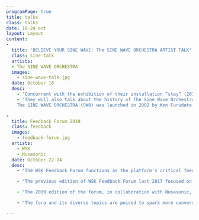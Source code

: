 ```yaml
---
programPage: true
title: talks
class: talks
date: 16-24 oct
layout: Layout
content:
-
  title: 'BELIEVE YOUR SINE WAVE: The SINE WAVE ORCHESTRA ARTIST TALK'
  class: sine-talk
  artists:
  - The SINE WAVE ORCHESTRA
  images:
    - sine-wave-talk.jpg
  date: October 16
  desc:
    - 'Concurrent with the exhibition of their installation “stay” (2017), the four artists comprising The Sine Wave Orchestra — Ken Furudate, Kazuhiro Jo, Daisuke Ishida, and Mizuki Noguchi — will discuss their individual practices, both in art and academia, and interests which encompass a diverse range of subjects including acoustics, contemporary and time-based media, minimalist aesthetics, practice- based research, the expressive dimension of recent technology, the perception of sound, and new perspectives on spatialities.'
    - 'They will also talk about the history of The Sine Wave Orchestra: its genesis, philosophy, methodologies, and previous multimedia installations and other projects. Lastly, the four will discuss their work “stay” (2017), its conceptualization, iterations, and manifestations.
    The SINE WAVE ORCHESTRA (SWO) was launched in 2002 by Ken Furudate, Kazuhiro Jo, Daisuke Ishida, and Mizuki Noguchi as a project that works exclusively with sine waves.'

-
  title: Feedback Forum 2019
  class: feedback
  images:
    - feedback-forum.jpg
  artists:
    - WSK
    - Nusasonic
  date: October 22-24
  desc:
    - "The WSK Feedback Forum functions as the platform's critical feedback mechanism configured towards the articulation of practices and communities, the encouragement of historiographic and critical methodologies to consequently spark innovation and new directions."

    - "The previous edition of WSK Feedback Forum last 2017 focused on sharing oral histories and ongoing research projects within the networks we are part of. The first forum featured personal accounts from our peers: artists who are also important organizers like Kok Siew Wai and Kim Ngoc. Among the presentations’ topics include the history of sound art in Japan, noise in Indonesia, and the expanding intersections of experimental music in Singapore. More importantly for the Philippines, we also recorded a panoply of oral histories from different generations of artists, who were involved in various moments and scenes, around the archipelago, concerning their respective practices as well as those of their peers."

    - "The 2019 edition of the forum, in collaboration with Nusasonic, takes a critical look at both historic and contemporary sound cultures particularly through issues of representation and discrepancies of power in worlds outside the West. Given the fascistic turn within and without the Southeast Asian region since the last edition of the forum, the idea that sound and music is also currency and power  — which can be harnessed to distract and/or pacify — is emphasized. Through six different panel presentations and discussions, we examine the aesthetics and politics of Philippine revolutionary music from the turn-of-the-century Katipunan era, to agit-folk and proletariat punk, to recent activist hip-hop; we unpack gendered artistic and musical expressions, institutional sexisms and racisms, as well as the tactics and networks we can tap to confront or circumvent them; we look back at composer ethnomusicologist Jose Maceda and argue how noise and Filipino Modernist art were co-opted and repurposed by the Marcosian state apparatus; we compare the differences and similarities between experimental music and sound art scenes in Asia and Africa, as well as the representational and ethical implications of their promotion in Europe in the throes of political correctness and identity politics; and lastly, we trace the emergence and impact of grassroots electronic dance music from the slums and borderlands of Southeast Asia."

    - "The fora and its diverse topics are poised to spark more conversation and research, to un-map the region in order to challenge new geographies and connections, and to increase awareness of the aesthetic and political dimensions of sonic practices."

---
```

